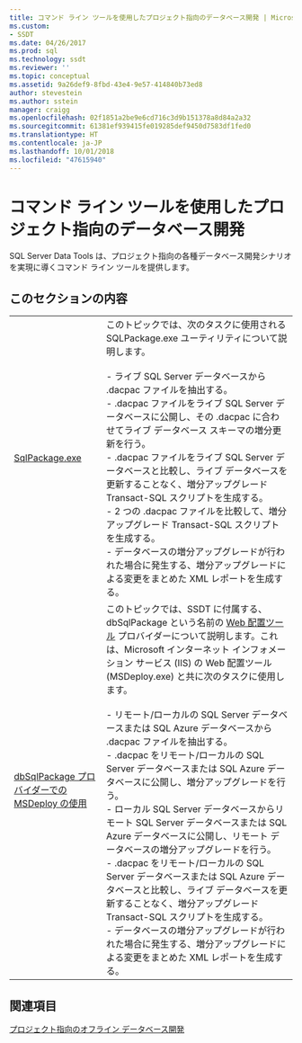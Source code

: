 ```yaml
---
title: コマンド ライン ツールを使用したプロジェクト指向のデータベース開発 | Microsoft Docs
ms.custom:
- SSDT
ms.date: 04/26/2017
ms.prod: sql
ms.technology: ssdt
ms.reviewer: ''
ms.topic: conceptual
ms.assetid: 9a26def9-8fbd-43e4-9e57-414840b73ed8
author: stevestein
ms.author: sstein
manager: craigg
ms.openlocfilehash: 02f1851a2be9e6cd716c3d9b151378a8d84a2a32
ms.sourcegitcommit: 61381ef939415fe019285def9450d7583df1fed0
ms.translationtype: HT
ms.contentlocale: ja-JP
ms.lasthandoff: 10/01/2018
ms.locfileid: "47615940"
---
```

# <a name="project-oriented-database-development-using-command-line-tools"></a>コマンド ライン ツールを使用したプロジェクト指向のデータベース開発
SQL Server Data Tools は、プロジェクト指向の各種データベース開発シナリオを実現に導くコマンド ライン ツールを提供します。  
  
## <a name="in-this-section"></a>このセクションの内容  
  
|||  
|-|-|  
|[SqlPackage.exe](../tools/sqlpackage.md)|このトピックでは、次のタスクに使用される SQLPackage.exe ユーティリティについて説明します。<br /><br />-   ライブ SQL Server データベースから .dacpac ファイルを抽出する。<br />-   .dacpac ファイルをライブ SQL Server データベースに公開し、その .dacpac に合わせてライブ データベース スキーマの増分更新を行う。<br />-   .dacpac ファイルをライブ SQL Server データベースと比較し、ライブ データベースを更新することなく、増分アップグレード Transact\-SQL スクリプトを生成する。<br />-   2 つの .dacpac ファイルを比較して、増分アップグレード Transact\-SQL スクリプトを生成する。<br />-   データベースの増分アップグレードが行われた場合に発生する、増分アップグレードによる変更をまとめた XML レポートを生成する。|  
|[dbSqlPackage プロバイダーでの MSDeploy の使用](../ssdt/using-msdeploy-with-dbsqlpackage-provider.md)|このトピックでは、SSDT に付属する、dbSqlPackage という名前の [Web 配置ツール](http://go.microsoft.com/fwlink/?LinkId=231798) プロバイダーについて説明します。これは、Microsoft インターネット インフォメーション サービス (IIS) の Web 配置ツール (MSDeploy.exe) と共に次のタスクに使用します。<br /><br />-   リモート/ローカルの SQL Server データベースまたは SQL Azure データベースから .dacpac ファイルを抽出する。<br />-   .dacpac をリモート/ローカルの SQL Server データベースまたは SQL Azure データベースに公開し、増分アップグレードを行う。<br />-   ローカル SQL Server データベースからリモート SQL Server データベースまたは SQL Azure データベースに公開し、リモート データベースの増分アップグレードを行う。<br />-   .dacpac をリモート/ローカルの SQL Server データベースまたは SQL Azure データベースと比較し、ライブ データベースを更新することなく、増分アップグレード Transact\-SQL スクリプトを生成する。<br />-   データベースの増分アップグレードが行われた場合に発生する、増分アップグレードによる変更をまとめた XML レポートを生成する。|  
  
## <a name="related-sections"></a>関連項目  
[プロジェクト指向のオフライン データベース開発](../ssdt/project-oriented-offline-database-development.md)  
  
